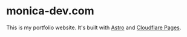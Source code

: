 # monica-dev.com

This is my portfolio website. It's built with [Astro](https://astro.build) and [Cloudflare Pages](https://pages.cloudflare.com).
